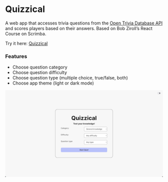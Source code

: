 # Quizzical

A web app that accesses trivia questions from the [Open Trivia Database API](https://opentdb.com/) and scores players based on their answers. Based on Bob Ziroll’s React Course on Scrimba.

Try it here: [Quizzical](https://quizzical-project-one.vercel.app/)

### Features

- Choose question category
- Choose question difficulty
- Choose question type (multiple choice, true/false, both)
- Choose app theme (light or dark mode)

![Quizzical web app](https://github.com/yolk00/quizzical-project/blob/main/public/Quizzical%20light%20mode%20screenshot.jpg)
